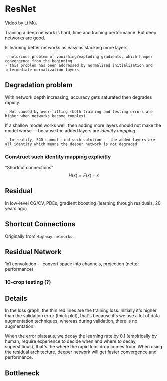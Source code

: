 # ResNet

[Video](https://www.youtube.com/watch?v=pWMnzCX4cwQ&list=PLFXJ6jwg0qW-7UM8iUTj3qKqdhbQULP5I&index=5) by Li Mu.

Training a deep network is hard, time and training performance. But deep networks are good.

Is learning better networks as easy as stacking more layers:

    - notorious problem of vanishing/exploding gradients, which hamper convergence from the beginning
    - this problem has been addressed by normalized initialization and intermediate normalization layers

## Degradation problem

With network depth increasing, accuracy gets saturated then degrades rapidly.

    - Not caused by over-fitting (both training and testing errors are higher when networks become complex)

If a shallow model works well, then adding more layers should not make the model worse -- because the added layers are _identity mapping_.

    - In reality, SGD cannot find such solution -- the added layers are all identity which means the deeper network is not degraded

### Construct such identity mapping explicitly

"Shortcut connections"
$$H(x)=F(x)+x$$

## Residual

In low-level CG/CV, PDEs, gradient boosting (learning through residuals, 20 years ago)

## Shortcut Connections

Originally from `Highway networks`.

## Residual Network

1x1 convolution -- convert space into channels, projection (netter performance)

### 10-crop testing (?)

## Details

In the loss graph, the thin red lines are the training loss. Initially it's higher than the validation error (thick plot), that's because it's we use a lot of data augmentation techniques, whereas during validation, there is no augmentation.

When the error plateaus, we decay the learning rate by 0.1 (empirically by human, require experience to decide when and where to decay, superstitious), that's the where the rapid loos drop comes from. When using the residual architecture, deeper network will get faster convergence and performance.

## Bottleneck
